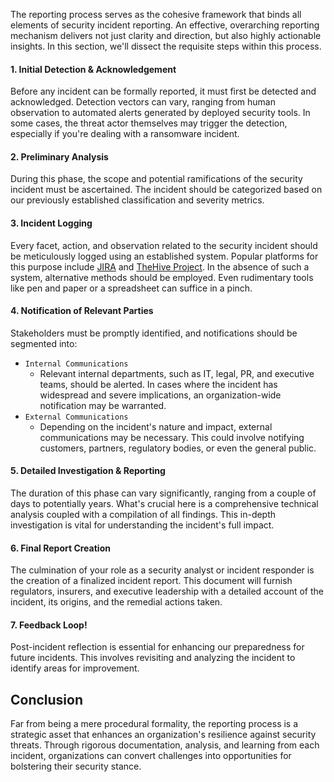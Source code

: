 

The reporting process serves as the cohesive framework that binds all elements of security incident reporting. An effective, overarching reporting mechanism delivers not just clarity and direction, but also highly actionable insights. In this section, we'll dissect the requisite steps within this process.

#### 1. Initial Detection & Acknowledgement

Before any incident can be formally reported, it must first be detected and acknowledged. Detection vectors can vary, ranging from human observation to automated alerts generated by deployed security tools. In some cases, the threat actor themselves may trigger the detection, especially if you're dealing with a ransomware incident.

#### 2. Preliminary Analysis

During this phase, the scope and potential ramifications of the security incident must be ascertained. The incident should be categorized based on our previously established classification and severity metrics.

#### 3. Incident Logging

Every facet, action, and observation related to the security incident should be meticulously logged using an established system. Popular platforms for this purpose include [JIRA](https://www.atlassian.com/software/jira) and [TheHive Project](https://thehive-project.org/). In the absence of such a system, alternative methods should be employed. Even rudimentary tools like pen and paper or a spreadsheet can suffice in a pinch.

#### 4. Notification of Relevant Parties

Stakeholders must be promptly identified, and notifications should be segmented into:

- `Internal Communications`
    - Relevant internal departments, such as IT, legal, PR, and executive teams, should be alerted. In cases where the incident has widespread and severe implications, an organization-wide notification may be warranted.
- `External Communications`
    - Depending on the incident's nature and impact, external communications may be necessary. This could involve notifying customers, partners, regulatory bodies, or even the general public.

#### 5. Detailed Investigation & Reporting

The duration of this phase can vary significantly, ranging from a couple of days to potentially years. What's crucial here is a comprehensive technical analysis coupled with a compilation of all findings. This in-depth investigation is vital for understanding the incident's full impact.

#### 6. Final Report Creation

The culmination of your role as a security analyst or incident responder is the creation of a finalized incident report. This document will furnish regulators, insurers, and executive leadership with a detailed account of the incident, its origins, and the remedial actions taken.

#### 7. Feedback Loop!

Post-incident reflection is essential for enhancing our preparedness for future incidents. This involves revisiting and analyzing the incident to identify areas for improvement.

## Conclusion

Far from being a mere procedural formality, the reporting process is a strategic asset that enhances an organization's resilience against security threats. Through rigorous documentation, analysis, and learning from each incident, organizations can convert challenges into opportunities for bolstering their security stance.